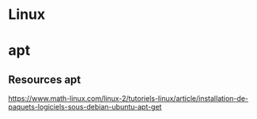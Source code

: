 # Linux

# apt

## Resources apt

https://www.math-linux.com/linux-2/tutoriels-linux/article/installation-de-paquets-logiciels-sous-debian-ubuntu-apt-get